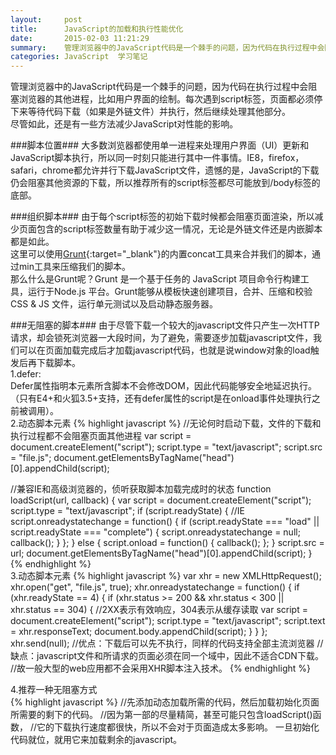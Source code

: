 ```yaml
---
layout:     post
title:      JavaScript的加载和执行性能优化
date:       2015-02-03 11:21:29
summary:    管理浏览器中的JavaScript代码是一个棘手的问题，因为代码在执行过程中会阻塞浏览器的其他进程，比如用户界面的绘制。每次遇到script标签，页面都必须停下来等待代码下载（如果是外链文件）并执行，然后继续处理其他部分。尽管如此，还是有一些方法减少JavaScript对性能的影响。
categories: JavaScript  学习笔记
---
```


管理浏览器中的JavaScript代码是一个棘手的问题，因为代码在执行过程中会阻塞浏览器的其他进程，比如用户界面的绘制。每次遇到script标签，页面都必须停下来等待代码下载（如果是外链文件）并执行，然后继续处理其他部分。    
尽管如此，还是有一些方法减少JavaScript对性能的影响。  

###脚本位置###
大多数浏览器都使用单一进程来处理用户界面（UI）更新和JavaScript脚本执行，所以同一时刻只能进行其中一件事情。IE8，firefox，safari，chrome都允许并行下载JavaScript文件，遗憾的是，JavaScript的下载仍会阻塞其他资源的下载，所以推荐所有的script标签都尽可能放到/body标签的底部。  
 
###组织脚本###
由于每个script标签的初始下载时候都会阻塞页面渲染，所以减少页面包含的script标签数量有助于减少这一情况，无论是外链文件还是内嵌脚本都是如此。    
这里可以使用[Grunt](http://www.gruntjs.org/){:target="_blank"}的内置concat工具来合并我们的脚本，通过min工具来压缩我们的脚本。  
那么什么是Grunt呢？Grunt 是一个基于任务的 JavaScript 项目命令行构建工具，运行于Node.js 平台。Grunt能够从模板快速创建项目，合并、压缩和校验 CSS & JS 文件，运行单元测试以及启动静态服务器。

###无阻塞的脚本###
由于尽管下载一个较大的javascript文件只产生一次HTTP请求，却会锁死浏览器一大段时间，为了避免，需要逐步加载javascript文件，我们可以在页面加载完成后才加载javascript代码，也就是说window对象的load触发后再下载脚本。  
1.defer:  
Defer属性指明本元素所含脚本不会修改DOM，因此代码能够安全地延迟执行。（只有E4+和火狐3.5+支持，还有defer属性的script是在onload事件处理执行之前被调用）。  
2.动态脚本元素
{% highlight javascript %}
//无论何时启动下载，文件的下载和执行过程都不会阻塞页面其他进程
var script = document.createElement("script");
script.type = "text/javascript";
script.src = "file.js";
document.getElementsByTagName("head")[0].appendChild(script);

//兼容IE和高级浏览器的，侦听获取脚本加载完成时的状态
function loadScript(url, callback) {
    var script = document.createElement("script");
    script.type = "text/javascript";
    if (script.readyState) { //IE
        script.onreadystatechange = function() {
            if (script.readyState === "load" ||
                     script.readyState === "complete") {
                script.onreadystatechange = null;
                callback();
            }
        };
    } else {
        script.onload = function() {
            callback();
        };
    }
    script.src = url;
    document.getElementsByTagName("head")[0].appendChild(script);
}
{% endhighlight %}  
3.动态脚本元素
{% highlight javascript %}
var xhr = new XMLHttpRequest();
xhr.open("get", "file.js", true);
xhr.onreadystatechange = function() {
    if (xhr.readyState == 4) {
        if (xhr.status >= 200 && xhr.status < 300 || 
                xhr.status == 304) {
            //2XX表示有效响应，304表示从缓存读取
            var script = document.createElement("script");
            script.type = "text/javascript";
            script.text = xhr.responseText;
            document.body.appendChild(script);
        }
    }
};
xhr.send(null);
//优点：下载后可以先不执行，同样的代码支持全部主流浏览器
//缺点：javascript文件和所请求的页面必须在同一个域中，因此不适合CDN下载。
//故一般大型的web应用都不会采用XHR脚本注入技术。
{% endhighlight %}  

4.推荐一种无阻塞方式  
{% highlight javascript %}
//先添加动态加载所需的代码，然后加载初始化页面所需要的剩下的代码。
//因为第一部的尽量精简，甚至可能只包含loadScript()函数，
//它的下载执行速度都很快，所以不会对于页面造成太多影响。
一旦初始化代码就位，就用它来加载剩余的javascript。
<script type = "text/javascript"src = "loader.js"> </script>
 <script type = "text/javascript">
    loadScript("the-rest.js", function() {
        Application.init(); //参考动态加载脚本
    }); 
< /script>
//还有一种方式直接将loadScript()函数嵌入页面，避免多一次请求
//初始化代码压缩到最小尺寸的一些库  YUI Compressor,
//YUI3的方式，LazyLoad，LABjs
//很建议使用grunt工具来优化你的js
{% endhighlight %}
  
以上这些方法可以提高一些JavaScript的加载和执行的性能，下一篇文章想总结下关于数据访问方面的性能优化。

    




